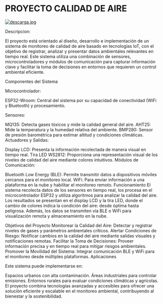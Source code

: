 # PROYECTO CALIDAD DE AIRE

[![descarga.jpg](https://i.postimg.cc/qRdTRtXs/descarga.jpg)](https://postimg.cc/Mct43pLH)

Descripcion: 

El proyecto está orientado al diseño, desarrollo e implementación de un sistema de monitoreo de calidad de aire basado en tecnologías IoT, con el objetivo de registrar, analizar y presentar datos ambientales relevantes en tiempo real. Este sistema utiliza una combinación de sensores, microcontroladores y módulos de comunicación para capturar información clave y facilitar la toma de decisiones en entornos que requieren un control ambiental eficiente.

Componentes del Sistema

Microcontrolador:

ESP32-Wroom: Central del sistema por su capacidad de conectividad (WiFi y Bluetooth) y procesamiento.

Sensores:

MQ135: Detecta gases tóxicos y mide la calidad general del aire.
AHT25: Mide la temperatura y la humedad relativa del ambiente.
BMP280: Sensor de presión barométrica para estimar altitud y condiciones climáticas.
Actuadores y Salidas:

Display LCD: Presenta la información recolectada de manera visual en tiempo real.
Tira LED WS2812: Proporciona una representación visual de los niveles de calidad del aire mediante colores intuitivos.
Módulos de Comunicación:

Bluetooth Low Energy (BLE): Permite transmitir datos a dispositivos móviles cercanos para el monitoreo local.
WiFi: Para enviar información a una plataforma en la nube y habilitar el monitoreo remoto.
Funcionamiento
El sistema recolecta datos de los sensores en tiempo real, los procesa en el microcontrolador ESP32 y utiliza algoritmos para analizar la calidad del aire. Los resultados se presentan en el display LCD y la tira LED, donde el cambio de colores indica la condición del aire: desde óptima hasta peligrosa. Además, los datos se transmiten vía BLE o WiFi para visualización remota y almacenamiento en la nube.

Objetivos del Proyecto
Monitorear la Calidad del Aire: Detectar y registrar niveles de gases y parámetros ambientales críticos.
Alertar Condiciones de Riesgo: Notificar cambios en la calidad del aire mediante salidas visuales y notificaciones remotas.
Facilitar la Toma de Decisiones: Proveer información precisa y en tiempo real para mitigar riesgos ambientales.
Promover la Movilidad del Sistema: Integrar comunicación BLE y WiFi para el monitoreo desde múltiples plataformas.
Aplicaciones

Este sistema puede implementarse en:

Espacios urbanos con alta contaminación.
Áreas industriales para controlar emisiones.
Entornos rurales para evaluar condiciones climáticas y agrícolas.
El proyecto combina tecnologías avanzadas y accesibles para ofrecer una solución eficiente y escalable en el monitoreo ambiental, contribuyendo al bienestar y la sostenibilidad.






